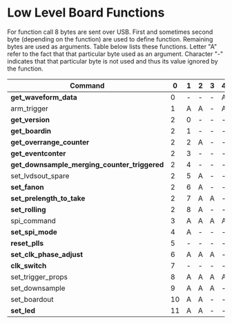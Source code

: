 Low Level Board Functions
=========================

For function call 8 bytes are sent over USB. First and sometimes 
second byte (depending on the function) are used to define function. Remaining bytes
are used as arguments. Table below lists these functions. Letter "A" refer to the fact 
that that particular byte used as an argument. Character "-" indicates that that 
particular byte is not used and thus its value ignored by the function. 

| Command                                      | 0  | 1 | 2 | 3 | 4 | 5 | 6 | 7 |
|----------------------------------------------|----|---|---|---|---|---|---|---|
| **get_waveform_data**                            | 0  | - | - | - | A | A | A | A |
| arm_trigger                                  | 1  | A | A | - | A | A | - | - |
| **get_version**                              | 2  | 0 | - | - | - | - | - | - |
| **get_boardin**                              | 2  | 1 | - | - | - | - | - | - |
| **get_overrange_counter**                    | 2  | 2 | A | - | - | - | - | - |
| **get_eventconter**                          | 2  | 3 | - | - | - | - | - | - |
| **get_downsample_merging_counter_triggered** | 2  | 4 | - | - | - | - | - | - |
| set_lvdsout_spare                            | 2  | 5 | A | - | - | - | - | - |
| **set_fanon**                                | 2  | 6 | A | - | - | - | - | - |
| **set_prelength_to_take**                    | 2  | 7 | A | A | - | - | - | - |
| **set_rolling**                              | 2  | 8 | A | - | - | - | - | - |
| spi_command                                  | 3  | A | A | A | A | A | A | A |
| **set_spi_mode**                             | 4  | A | - | - | - | - | - | - |
| **reset_plls**                               | 5  | - | - | - | - | - | - | - |
| **set_clk_phase_adjust**                     | 6  | A | A | A | - | - | - | - |
| **clk_switch**                               | 7  | - | - | - | - | - | - | - |
| set_trigger_props                            | 8  | A | A | A | A | A | A | - |
| set_downsample                               | 9  | A | A | A | - | - | - | - |
| set_boardout                                 | 10 | A | A | - | - | - | - | - |
| **set_led**                                      | 11 | A | A | - | - | - | - | - |

